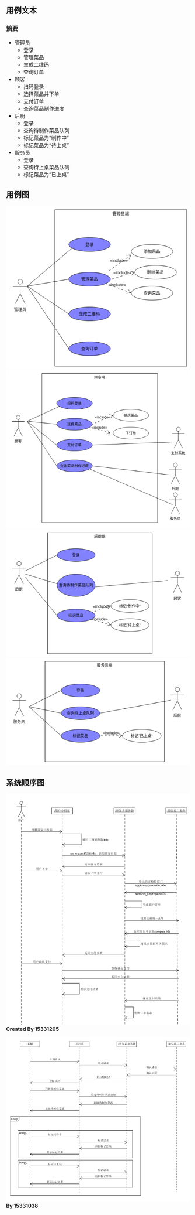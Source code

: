 ## 用例文本
### 摘要
- 管理员
  - 登录
  - 管理菜品
  - 生成二维码
  - 查询订单
- 顾客
  - 扫码登录
  - 选择菜品并下单
  - 支付订单
  - 查询菜品制作进度
- 后厨
  - 登录
  - 查询待制作菜品队列
  - 标记菜品为“制作中”
  - 标记菜品为“待上桌”
- 服务员
  - 登录
  - 查询待上桌菜品队列
  - 标记菜品为“已上桌”
## 用例图
![管理员端](用例图/管理员端.png)
![顾客端](用例图/顾客端.png)
![后厨端](用例图/后厨端.png)
![服务员端](用例图/服务员端.png)
## 系统顺序图
![扫码点餐](系统顺序图/扫码点餐.png)
**Created By 15331205**

![后厨端](系统顺序图/后台%20By%2015331038.png)  
**By 15331038**
